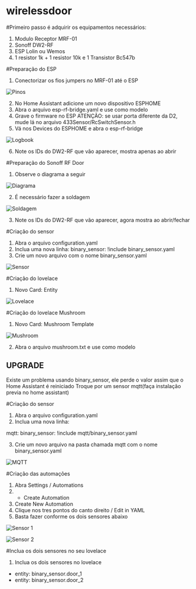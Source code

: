 # wirelessdoor

#Primeiro passo é adquirir os equipamentos necessários:
1) Modulo Receptor MRF-01
2) Sonoff DW2-RF
3) ESP Lolin ou Wemos
4) 1 resistor 1k + 1 resistor 10k e 1 Transistor Bc547b

#Preparação do ESP
1) Conectorizar os fios jumpers no MRF-01 até o ESP

![Pinos](esp.jpg)

2) No Home Assistant adicione um novo dispositivo ESPHOME
3) Abra o arquivo esp-rf-bridge.yaml e use como modelo
4) Grave o firmware no ESP
ATENÇÃO: se usar porta diferente da D2, mude lá no arquivo 433Sensor/RcSwitchSensor.h
5) Vá nos Devices do ESPHOME e abra o esp-rf-bridge

![Logbook](logbook.jpg)

6) Note os IDs do DW2-RF que vão aparecer, mostra apenas ao abrir

#Preparação do Sonoff RF Door
1) Observe o diagrama a seguir

![Diagrama](diagrama.jpg)

2) É necessário fazer a soldagem

![Soldagem](soldagem.jpg)

3) Note os IDs do DW2-RF que vão aparecer, agora mostra ao abrir/fechar

#Criação do sensor
1) Abra o arquivo configuration.yaml
2) Inclua uma nova linha: binary_sensor: !include binary_sensor.yaml
3) Crie um novo arquivo com o nome binary_sensor.yaml

![Sensor](binary_sensor.png)

#Criação do lovelace
1) Novo Card: Entity

![Lovelace](lovelace.png)

#Criação do lovelace Mushroom
1) Novo Card: Mushroom Template

![Mushroom](mushroom.png)

2) Abra o arquivo mushroom.txt e use como modelo


## UPGRADE ##

Existe um problema usando binary_sensor, ele perde o valor assim que o Home Assistant é reiniciado
Troque por um sensor mqtt(faça instalação previa no home assistant)

#Criação do sensor
1) Abra o arquivo configuration.yaml
2) Inclua uma nova linha:

mqtt:
  binary_sensor: !include mqtt/binary_sensor.yaml

3) Crie um novo arquivo na pasta chamada mqtt com o nome binary_sensor.yaml

![MQTT](mqtt.png)

#Criação das automações
1) Abra Settings / Automations
2) + Create Automation
3) Create New Automation
4) Clique nos tres pontos do canto direito / Edit in YAML
5) Basta fazer conforme os dois sensores abaixo

![Sensor 1](sensor1.png)

![Sensor 2](sensor2.png)

#Inclua os dois sensores no seu lovelace
1) Inclua os dois sensores no lovelace
  - entity: binary_sensor.door_1
  - entity: binary_sensor.door_2
